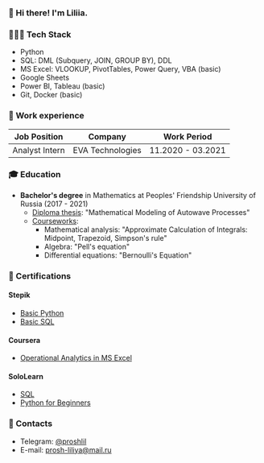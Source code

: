 ### 👋 Hi there! I'm Liliia.

<!---->

### 👩🏻‍💻 Tech Stack
- Python
- SQL: DML (Subquery, JOIN, GROUP BY), DDL
- MS Excel: VLOOKUP, PivotTables, Power Query, VBA (basic)
- Google Sheets
- Power BI, Tableau (basic)
- Git, Docker (basic)

<!--Projects-->

### 👔 Work experience

| Job Position    | Company          | Work Period       |
|-----------------|------------------|-------------------|
| Analyst Intern  | EVA Technologies | 11.2020 - 03.2021 |



### 🎓  Education
- **Bachelor's degree** in Mathematics at Peoples' Friendship University of Russia (2017 - 2021)
  - [Diploma thesis](): "Mathematical Modeling of Autowave Processes"
  - [Courseworks](): 
    - Mathematical analysis: "Approximate Calculation of Integrals: Midpoint, Trapezoid, Simpson's rule"
    - Algebra: "Pell's equation"
    - Differential equations: "Bernoulli's Equation"

### 📜 Certifications

#### Stepik
- [Basic Python](https://stepik.org/cert/1498730)
- [Basic SQL](https://stepik.org/cert/1431666)

#### Coursera
- [Operational Analytics in MS Excel](https://www.coursera.org/account/accomplishments/verify/67J6QUC92ZF6)

#### SoloLearn
- [SQL](https://www.sololearn.com/certificates/course/en/578901/1060/landscape/png)
- [Python for Beginners](https://www.sololearn.com/certificates/course/en/578901/1157/landscape/png)

### 💬 Contacts
- Telegram: [@proshlil](https://t.me/proshlil)
- E-mail: [prosh-liliya@mail.ru](mailto:prosh-liliya@mail.ru)


